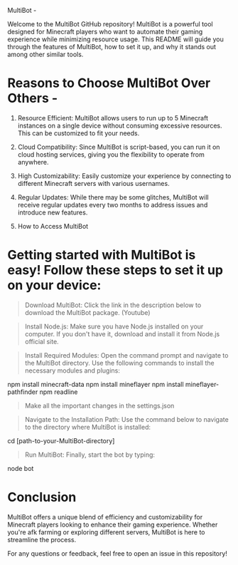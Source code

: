 MultiBot -

Welcome to the MultiBot GitHub repository! MultiBot is a powerful tool designed for Minecraft players who want to automate their gaming experience while minimizing resource usage. This README will guide you through the features of MultiBot, how to set it up, and why it stands out among other similar tools.

# Reasons to Choose MultiBot Over Others -

1. Resource Efficient: MultiBot allows users to run up to 5 Minecraft instances on a single device without consuming excessive resources. This can be customized to fit your needs.

2. Cloud Compatibility: Since MultiBot is script-based, you can run it on cloud hosting services, giving you the flexibility to operate from anywhere.

3. High Customizability: Easily customize your experience by connecting to different Minecraft servers with various usernames.

4. Regular Updates: While there may be some glitches, MultiBot will receive regular updates every two months to address issues and introduce new features.

5. How to Access MultiBot

# Getting started with MultiBot is easy! Follow these steps to set it up on your device:

> Download MultiBot: Click the link in the description below to download the MultiBot package. (Youtube)

> Install Node.js: Make sure you have Node.js installed on your computer. If you don't have it, download and install it from Node.js official site.

> Install Required Modules: Open the command prompt and navigate to the MultiBot directory. Use the following commands to install the necessary modules and plugins:

npm install minecraft-data
npm install mineflayer
npm install mineflayer-pathfinder
npm readline

> Make all the important changes in the settings.json

> Navigate to the Installation Path: Use the command below to navigate to the directory where MultiBot is installed:

cd [path-to-your-MultiBot-directory]

> Run MultiBot: Finally, start the bot by typing:

node bot



# Conclusion

MultiBot offers a unique blend of efficiency and customizability for Minecraft players looking to enhance their gaming experience. Whether you're afk farming or exploring different servers, MultiBot is here to streamline the process.

For any questions or feedback, feel free to open an issue in this repository!

